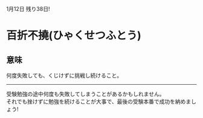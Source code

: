 1月12日 残り38日!

# 百折不撓(ひゃくせつふとう)
## 意味  
何度失敗しても、くじけずに挑戦し続けること。

***
受験勉強の途中何度も失敗してしまうことがあるかもしれません。  
それでも挫けずに勉強を続けることが大事で、最後の受験本番で成功を納めましょう!  


